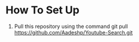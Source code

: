# How To Set Up

1. Pull this repository using the command git pull https://github.com/Aadeshp/Youtube-Search.git
